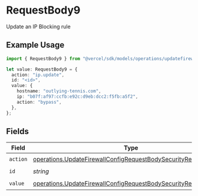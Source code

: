 # RequestBody9

Update an IP Blocking rule

## Example Usage

```typescript
import { RequestBody9 } from "@vercel/sdk/models/operations/updatefirewallconfig.js";

let value: RequestBody9 = {
  action: "ip.update",
  id: "<id>",
  value: {
    hostname: "outlying-tennis.com",
    ip: "b07f:af97:ccfb:e92c:d9eb:dcc2:f5fb:a5f2",
    action: "bypass",
  },
};
```

## Fields

| Field                                                                                                                                                | Type                                                                                                                                                 | Required                                                                                                                                             | Description                                                                                                                                          |
| ---------------------------------------------------------------------------------------------------------------------------------------------------- | ---------------------------------------------------------------------------------------------------------------------------------------------------- | ---------------------------------------------------------------------------------------------------------------------------------------------------- | ---------------------------------------------------------------------------------------------------------------------------------------------------- |
| `action`                                                                                                                                             | [operations.UpdateFirewallConfigRequestBodySecurityRequest9Action](../../models/operations/updatefirewallconfigrequestbodysecurityrequest9action.md) | :heavy_check_mark:                                                                                                                                   | N/A                                                                                                                                                  |
| `id`                                                                                                                                                 | *string*                                                                                                                                             | :heavy_check_mark:                                                                                                                                   | N/A                                                                                                                                                  |
| `value`                                                                                                                                              | [operations.UpdateFirewallConfigRequestBodySecurityRequest9Value](../../models/operations/updatefirewallconfigrequestbodysecurityrequest9value.md)   | :heavy_check_mark:                                                                                                                                   | N/A                                                                                                                                                  |